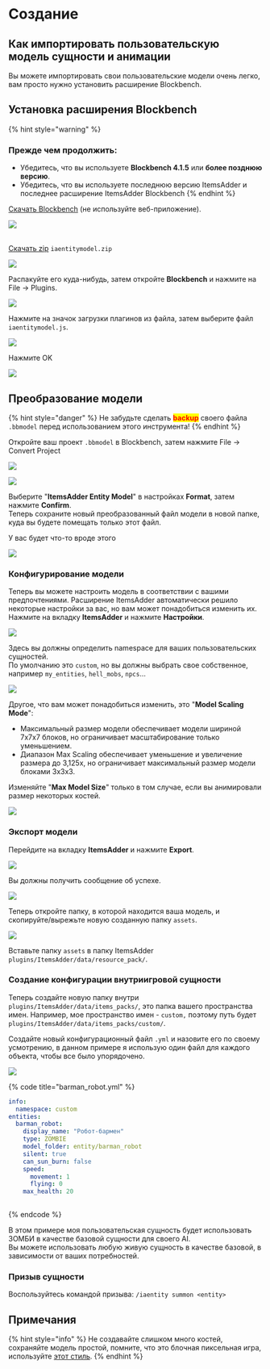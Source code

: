 # Создание

## Как импортировать пользовательскую модель сущности и анимации

Вы можете импортировать свои пользовательские модели очень легко, вам просто нужно установить расширение Blockbench.

## Установка расширения Blockbench

{% hint style="warning" %}
### Прежде чем продолжить:

* Убедитесь, что вы используете **Blockbench 4.1.5** или **более позднюю версию**.
* Убедитесь, что вы используете последнюю версию ItemsAdder и последнее расширение ItemsAdder Blockbench
{% endhint %}

[Скачать Blockbench](https://www.blockbench.net/) (не используйте веб-приложение).

![](<../../../../.gitbook/assets/image (98) (1).png>)

\
[Скачать zip](https://github.com/LoneDev6/itemsadder-entity/releases) `iaentitymodel.zip`

![](<../../../../.gitbook/assets/image (61).png>)

Распакуйте его куда-нибудь, затем откройте **Blockbench** и нажмите на File -> Plugins.

![](<../../../../.gitbook/assets/image (48) (1) (1).png>)

Нажмите на значок загрузки плагинов из файла, затем выберите файл `iaentitymodel.js`.

![](<../../../../.gitbook/assets/image (74) (1) (1).png>)

Нажмите OK

![](<../../../../.gitbook/assets/image (71).png>)

## Преобразование модели

{% hint style="danger" %}
Не забудьте сделать <mark style="color:red;">**backup**</mark> своего файла `.bbmodel` перед использованием этого инструмента!
{% endhint %}

Откройте ваш проект `.bbmodel` в Blockbench, затем нажмите File -> Convert Project

![](<../../../../.gitbook/assets/image (54).png>)

![](<../../../../.gitbook/assets/image (94) (1).png>)

Выберите "**ItemsAdder Entity Model**" в настройках **Format**, затем нажмите **Confirm**.\
Теперь сохраните новый преобразованный файл модели в новой папке, куда вы будете помещать только этот файл.

У вас будет что-то вроде этого

![](<../../../../.gitbook/assets/image (60) (1) (1) (1).png>)

### Конфигурирование модели

Теперь вы можете настроить модель в соответствии с вашими предпочтениями. Расширение ItemsAdder автоматически решило некоторые настройки за вас, но вам может понадобиться изменить их.\
Нажмите на вкладку **ItemsAdder** и нажмите **Настройки**.

![](<../../../../.gitbook/assets/image (57).png>)

Здесь вы должны определить namespace для ваших пользовательских сущностей.\
По умолчанию это `custom`, но вы должны выбрать свое собственное, например `my_entities`, `hell_mobs`, `npcs`...

![](<../../../../.gitbook/assets/image (99) (1) (1).png>)

Другое, что вам может понадобиться изменить, это "**Model Scaling Mode**":

* Максимальный размер модели обеспечивает модели шириной 7x7x7 блоков, но ограничивает масштабирование только уменьшением.
* Диапазон Max Scaling обеспечивает уменьшение и увеличение размера до 3,125x, но ограничивает максимальный размер модели блоками 3x3x3.

Изменяйте "**Max Model Size**" только в том случае, если вы анимировали размер некоторых костей.

![](<../../../../.gitbook/assets/image (66).png>)

### Экспорт модели

Перейдите на вкладку **ItemsAdder** и нажмите **Export**.

![](<../../../../.gitbook/assets/image (56).png>)

Вы должны получить сообщение об успехе.

![](<../../../../.gitbook/assets/image (81) (1).png>)

Теперь откройте папку, в которой находится ваша модель, и скопируйте/вырежьте новую созданную папку `assets`.

![](<../../../../.gitbook/assets/image (83).png>)

Вставьте папку `assets` в папку ItemsAdder `plugins/ItemsAdder/data/resource_pack/`.&#x20;

### Создание конфигурации внутриигровой сущности

Теперь создайте новую папку внутри `plugins/ItemsAdder/data/items_packs/`, это папка вашего пространства имен. Например, мое пространство имен - `custom,` поэтому путь будет `plugins/ItemsAdder/data/items_packs/custom/`.

Создайте новый конфигурационный файл `.yml` и назовите его по своему усмотрению, в данном примере я использую один файл для каждого объекта, чтобы все было упорядочено.

![](<../../../../.gitbook/assets/image (72).png>)

{% code title="barman_robot.yml" %}
```yaml
info:
  namespace: custom
entities:
  barman_robot:
    display_name: "Робот-бармен"
    type: ZOMBIE
    model_folder: entity/barman_robot
    silent: true
    can_sun_burn: false
    speed:
      movement: 1
      flying: 0
    max_health: 20
      
```
{% endcode %}

В этом примере моя пользовательская сущность будет использовать ЗОМБИ в качестве базовой сущности для своего AI.\
Вы можете использовать любую живую сущность в качестве базовой, в зависимости от ваших потребностей.

### Призыв сущности

Воспользуйтесь командой призыва: `/iaentity summon <entity>`

## Примечания

{% hint style="info" %}
Не создавайте слишком много костей, сохраняйте модель простой, помните, что это блочная пиксельная игра, используйте [этот стиль](../../../minecraft-style-guide.md).
{% endhint %}

